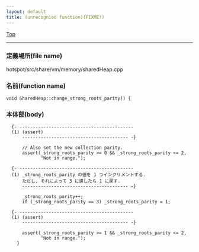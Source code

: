 ```yaml
---
layout: default
title: (unrecognied function)(FIXME!)
---
```

[Top](../index.html)

--- 
### 定義場所(file name)
hotspot/src/share/vm/memory/sharedHeap.cpp

### 名前(function name)
```
void SharedHeap::change_strong_roots_parity() {
```

### 本体部(body)
```
  {- -------------------------------------------
  (1) (assert)
      ---------------------------------------- -}

	  // Also set the new collection parity.
	  assert(_strong_roots_parity >= 0 && _strong_roots_parity <= 2,
	         "Not in range.");

  {- -------------------------------------------
  (1) _strong_roots_parity の値を 1 つインクリメントする. 
      ただし, それによって 3 に達したら 1 に戻す.
      ---------------------------------------- -}

	  _strong_roots_parity++;
	  if (_strong_roots_parity == 3) _strong_roots_parity = 1;

  {- -------------------------------------------
  (1) (assert)
      ---------------------------------------- -}

	  assert(_strong_roots_parity >= 1 && _strong_roots_parity <= 2,
	         "Not in range.");
	}
	
```


